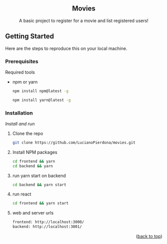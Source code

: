 <div id="top"></div>

<!-- PROJECT LOGO -->
<br />
<div align="center">
  <h2 align="center">Movies</h2>

  <p align="center">
    A basic project to register for a movie and list registered users!
  </p>
</div>

<!-- GETTING STARTED -->

## Getting Started

Here are the steps to reproduce this on your local machine.

### Prerequisites

Required tools

- npm or yarn
  ```sh
  npm install npm@latest -g
  ```
    ```sh
  npm install yarn@latest -g
  ```

### Installation

_Install and run_

1. Clone the repo
   ```sh
   git clone https://github.com/LucianoPierdona/movies.git
   ```
2. Install NPM packages
   ```sh
   cd frontend && yarn
   cd backend && yarn
   ```
3. run yarn start on backend
   ```sh
   cd backend && yarn start
   ```
3. run react
   ```sh
   cd frontend && yarn start
   ```
5. web and server urls
   ```sh
   frontend: http://localhost:3000/
   backend: http://localhost:3001/
   ```
<p align="right">(<a href="#top">back to top</a>)</p>
